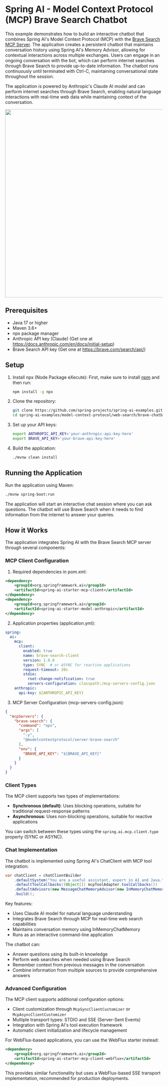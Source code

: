 # Spring AI - Model Context Protocol (MCP) Brave Search Chatbot

This example demonstrates how to build an interactive chatbot that combines Spring AI's Model Context Protocol (MCP) with the [Brave Search MCP Server](https://github.com/modelcontextprotocol/servers/tree/main/src/brave-search). The application creates a persistent chatbot that maintains conversation history using Spring AI's Memory Advisor, allowing for contextual interactions across multiple exchanges. Users can engage in an ongoing conversation with the bot, which can perform internet searches through Brave Search to provide up-to-date information. The chatbot runs continuously until terminated with Ctrl-C, maintaining conversational state throughout the session.

The application is powered by Anthropic's Claude AI model and can perform internet searches through Brave Search, enabling natural language interactions with real-time web data while maintaining context of the conversation.

<img src="spring-ai-mcp-brave.jpg" width="600"/>

## Prerequisites

- Java 17 or higher
- Maven 3.6+
- npx package manager
- Anthropic API key (Claude) (Get one at https://docs.anthropic.com/en/docs/initial-setup)
- Brave Search API key (Get one at https://brave.com/search/api/)

## Setup

1. Install npx (Node Package eXecute):
   First, make sure to install [npm](https://docs.npmjs.com/downloading-and-installing-node-js-and-npm)
   and then run:
   ```bash
   npm install -g npx
   ```

2. Clone the repository:
   ```bash
   git clone https://github.com/spring-projects/spring-ai-examples.git
   cd spring-ai-examples/model-context-protocol/web-search/brave-chatbot
   ```

3. Set up your API keys:
   ```bash
   export ANTHROPIC_API_KEY='your-anthropic-api-key-here'
   export BRAVE_API_KEY='your-brave-api-key-here'
   ```

4. Build the application:
   ```bash
   ./mvnw clean install
   ```

## Running the Application

Run the application using Maven:
```bash
./mvnw spring-boot:run
```

The application will start an interactive chat session where you can ask questions. The chatbot will use Brave Search when it needs to find information from the internet to answer your queries.

## How it Works

The application integrates Spring AI with the Brave Search MCP server through several components:

### MCP Client Configuration

1. Required dependencies in pom.xml:
```xml
<dependency>
    <groupId>org.springframework.ai</groupId>
    <artifactId>spring-ai-starter-mcp-client</artifactId>
</dependency>
<dependency>
    <groupId>org.springframework.ai</groupId>
    <artifactId>spring-ai-starter-model-anthropic</artifactId>
</dependency>
```

2. Application properties (application.yml):
```yaml
spring:
  ai:
    mcp:
      client:
        enabled: true
        name: brave-search-client
        version: 1.0.0
        type: SYNC  # or ASYNC for reactive applications
        request-timeout: 20s
        stdio:
          root-change-notification: true
          servers-configuration: classpath:/mcp-servers-config.json
    anthropic:
      api-key: ${ANTHROPIC_API_KEY}
```

3. MCP Server Configuration (mcp-servers-config.json):
```json
{
  "mcpServers": {
    "brave-search": {
      "command": "npx",
      "args": [
        "-y",
        "@modelcontextprotocol/server-brave-search"
      ],
      "env": {
        "BRAVE_API_KEY": "${BRAVE_API_KEY}"
      }
    }
  }
}
```

### Client Types

The MCP client supports two types of implementations:

- **Synchronous (default)**: Uses blocking operations, suitable for traditional request-response patterns
- **Asynchronous**: Uses non-blocking operations, suitable for reactive applications

You can switch between these types using the `spring.ai.mcp.client.type` property (SYNC or ASYNC).

### Chat Implementation

The chatbot is implemented using Spring AI's ChatClient with MCP tool integration:

```java
var chatClient = chatClientBuilder
    .defaultSystem("You are a useful assistant, expert in AI and Java.")
    .defaultToolCallbacks((Object[]) mcpToolAdapter.toolCallbacks())
    .defaultAdvisors(new MessageChatMemoryAdvisor(new InMemoryChatMemory()))
    .build();
```

Key features:
- Uses Claude AI model for natural language understanding
- Integrates Brave Search through MCP for real-time web search capabilities
- Maintains conversation memory using InMemoryChatMemory
- Runs as an interactive command-line application

The chatbot can:
- Answer questions using its built-in knowledge
- Perform web searches when needed using Brave Search
- Remember context from previous messages in the conversation
- Combine information from multiple sources to provide comprehensive answers

### Advanced Configuration

The MCP client supports additional configuration options:

- Client customization through `McpSyncClientCustomizer` or `McpAsyncClientCustomizer`
- Multiple transport types: STDIO and SSE (Server-Sent Events)
- Integration with Spring AI's tool execution framework
- Automatic client initialization and lifecycle management

For WebFlux-based applications, you can use the WebFlux starter instead:

```xml
<dependency>
    <groupId>org.springframework.ai</groupId>
    <artifactId>spring-ai-starter-mcp-client-webflux</artifactId>
</dependency>
```

This provides similar functionality but uses a WebFlux-based SSE transport implementation, recommended for production deployments.
